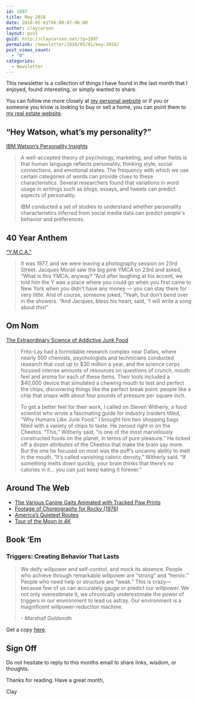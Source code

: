 ```yaml
---
id: 1897
title: May 2018
date: 2018-05-01T06:00:07-06:00
author: claycarson
layout: post
guid: http://claycarson.net/?p=1897
permalink: /newsletter/2018/05/01/may-2018/
post_views_count:
  - "0"
categories:
  - Newsletter
---
```

This newsletter is a collection of things I have found in the last month that I enjoyed, found interesting, or simply wanted to share.

You can follow me more closely at <a href="http://claycarson.net" title="Personal Website">my personal website</a> or if you or someone you know is looking to buy or sell a home, you can point them to <a href="http://claycarson.com" title="Business Website ">my real estate website</a>.

<h2>“Hey Watson, what’s my personality?”</h2>

<a href="https://personality-insights-demo.ng.bluemix.net" title="IBM Watson’s Personality Insights">IBM Watson’s Personality Insights</a>

<blockquote>
  A well-accepted theory of psychology, marketing, and other fields is that human language reflects personality, thinking style, social connections, and emotional states. The frequency with which we use certain categories of words can provide clues to these characteristics. Several researchers found that variations in word usage in writings such as blogs, essays, and tweets can predict aspects of personality.
  
  IBM conducted a set of studies to understand whether personality characteristics inferred from social media data can predict people's behavior and preferences.
</blockquote>

<h2>40 Year Anthem</h2>

<a href="https://www.spin.com/2008/05/ymca-oral-history/" title="“Y.M.C.A.” (An Oral History)">“Y.M.C.A.”</a>

<blockquote>
  It was 1977, and we were leaving a photography session on 23rd Street. Jacques Morali saw the big pink YMCA on 23rd and asked, “What is this YMCA, anyway? “And after laughing at his accent, we told him the Y was a place where you could go when you first came to New York when you didn’t have any money — you can stay there for very little. And of course, someone joked, “Yeah, but don’t bend over in the showers. “And Jacques, bless his heart, said, “I will write a song about this!”
</blockquote>

<h2>Om Nom</h2>

<a href="https://www.nytimes.com/2013/02/24/magazine/the-extraordinary-science-of-junk-food.html" title="The Extraordinary Science of Addictive Junk Food">The Extraordinary Science of Addictive Junk Food</a>

<blockquote>
  Frito-Lay had a formidable research complex near Dallas, where nearly 500 chemists, psychologists and technicians conducted research that cost up to $30 million a year, and the science corps focused intense amounts of resources on questions of crunch, mouth feel and aroma for each of these items. Their tools included a $40,000 device that simulated a chewing mouth to test and perfect the chips, discovering things like the perfect break point: people like a chip that snaps with about four pounds of pressure per square inch.
  
  To get a better feel for their work, I called on Steven Witherly, a food scientist who wrote a fascinating guide for industry insiders titled, “Why Humans Like Junk Food.” I brought him two shopping bags filled with a variety of chips to taste. He zeroed right in on the Cheetos. “This,” Witherly said, “is one of the most marvelously constructed foods on the planet, in terms of pure pleasure.” He ticked off a dozen attributes of the Cheetos that make the brain say more. But the one he focused on most was the puff’s uncanny ability to melt in the mouth. “It’s called vanishing caloric density,” Witherly said. “If something melts down quickly, your brain thinks that there’s no calories in it… you can just keep eating it forever.”
</blockquote>

<h2>Around The Web</h2>

<ul>
<li><a href="http://i.imgur.com/bHgZ0Wj.gif" title="The Various Canine Gaits Animated with Tracked Paw Prints">The Various Canine Gaits Animated with Tracked Paw Prints</a></li>
<li><a href="https://mobile.twitter.com/MeredithFrost/status/982484615972737025" title="Footage of Choreography for Rocky (1976)">Footage of Choreography for Rocky (1976)</a></li>
<li><a href="https://www.geotab.com/americas-quietest-routes/" title="America’s Quietest Routes">America’s Quietest Routes</a></li>
<li><a href="https://youtu.be/nr5Pj6GQL2o" title="Tour of the Moon in 4K">Tour of the Moon in 4K</a></li>
</ul>

<h2>Book ‘Em</h2>

<h3>Triggers: Creating Behavior That Lasts</h3>

<blockquote>
  We deify willpower and self-control, and mock its absence. People who achieve through remarkable willpower are “strong” and “heroic.” People who need help or structure are “weak.” This is crazy—because few of us can accurately gauge or predict our willpower. We not only overestimate it, we chronically underestimate the power of triggers in our environment to lead us astray. Our environment is a magnificent willpower-reduction machine.
  
  <em>- Marshall Goldsmith</em>
</blockquote>

Get a copy <a href="https://www.amazon.com/Triggers-Creating-Behavior-Lasts-Becoming-Person/dp/0804141231" title="Triggers: Creating Behavior That Lasts">here</a>.

<h2>Sign Off</h2>

Do not hesitate to reply to this months email to share links, wisdom, or thoughts.

Thanks for reading. Have a great month,

Clay